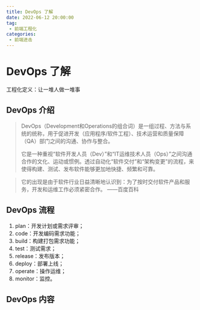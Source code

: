 ```yaml
---
title: DevOps 了解
date: 2022-06-12 20:00:00
tag:
 - 前端工程化
categories:
 - 前端进击
---
```

# DevOps 了解
工程化定义：让一堆人做一堆事

## DevOps 介绍
> DevOps（Development和Operations的组合词）是一组过程、方法与系统的统称，用于促进开发（应用程序/软件工程）、技术运营和质量保障（QA）部门之间的沟通、协作与整合。
>
> 它是一种重视“软件开发人员（Dev）”和“IT运维技术人员（Ops）”之间沟通合作的文化、运动或惯例。透过自动化“软件交付”和“架构变更”的流程，来使得构建、测试、发布软件能够更加地快捷、频繁和可靠。

>
> 它的出现是由于软件行业日益清晰地认识到：为了按时交付软件产品和服务，开发和运维工作必须紧密合作。
> ——百度百科

## DevOps 流程
<CustomImage src='/growth-record/engineering/tools/devops01.webp' />

1. plan：开发计划或需求评审；
2. code：开发编码需求功能；
3. build：构建打包需求功能；
4. test：测试需求；
5. release：发布版本；
6. deploy：部署上线；
7. operate：操作运维；
8. monitor：监控。

## DevOps 内容
<CustomImage src='/growth-record/engineering/tools/devops02.webp' />
